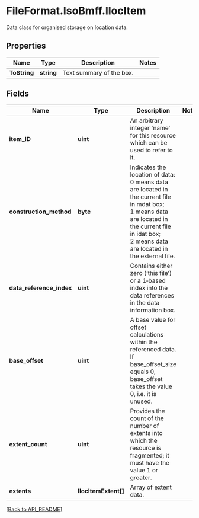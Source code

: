 # FileFormat.IsoBmff.IlocItem

Data class for organised storage on location data.

## Properties

Name | Type | Description | Notes
------------ | ------------- | ------------- | -------------
**ToString** | **string** | Text summary of the box. | 

## Fields

Name | Type | Description | Notes
------------ | ------------- | ------------- | -------------
**item_ID** | **uint** | An arbitrary integer 'name' for this resource which can be used to refer to it. | 
**construction_method** | **byte** | Indicates the location of data:<br />0 means data are located in the current file in mdat box;<br />1 means data are located in the current file in idat box;<br />2 means data are located in the external file. | 
**data_reference_index** | **uint** | Contains either zero (‘this file’) or a 1‐based index into the data references in the data information box. | 
**base_offset** | **uint** | A base value for offset calculations within the referenced data.<br />If base_offset_size equals 0, base_offset takes the value 0, i.e. it is unused. | 
**extent_count** | **uint** | Provides the count of the number of extents into which the resource is fragmented; it must have the value 1 or greater. | 
**extents** | **IlocItemExtent[]** | Array of extent data. | 

[[Back to API_README]](API_README.md)